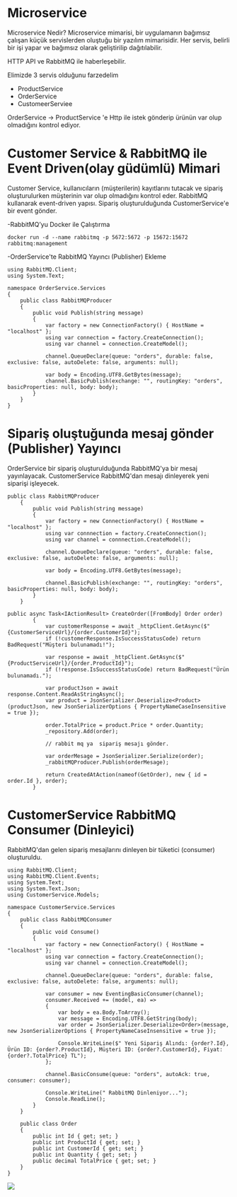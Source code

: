 ﻿# Microservice 
Microservice Nedir?
Microservice mimarisi, bir uygulamanın bağımsız çalışan küçük servislerden oluştuğu bir yazılım mimarisidir.
Her servis, belirli bir işi yapar ve bağımsız olarak geliştirilip dağıtılabilir.

HTTP API ve RabbitMQ ile haberleşebilir.

Elimizde 3 servis olduğunu farzedelim 

- ProductService
- OrderService
- CustomeerServiee

OrderService -> ProductService 'e Http ile istek gönderip ürünün var olup olmadığını kontrol ediyor.

# Customer Service & RabbitMQ ile Event Driven(olay güdümlü) Mimari
Customer Service, kullanıcıların (müşterilerin) kayıtlarını tutacak ve sipariş oluşturulurken müşterinin var olup olmadığını kontrol eder.
RabbitMQ kullanarak event-driven yapısı.
Sipariş oluşturulduğunda CustomerService'e bir event gönder.

-RabbitMQ’yu Docker ile Çalıştırma
````
docker run -d --name rabbitmq -p 5672:5672 -p 15672:15672 rabbitmq:management
````

-OrderService'te RabbitMQ Yayıncı (Publisher) Ekleme

````
using RabbitMQ.Client;
using System.Text;

namespace OrderService.Services
{
    public class RabbitMQProducer
    {
        public void Publish(string message)
        {
            var factory = new ConnectionFactory() { HostName = "localhost" };
            using var connection = factory.CreateConnection();
            using var channel = connection.CreateModel();

            channel.QueueDeclare(queue: "orders", durable: false, exclusive: false, autoDelete: false, arguments: null);

            var body = Encoding.UTF8.GetBytes(message);
            channel.BasicPublish(exchange: "", routingKey: "orders", basicProperties: null, body: body);
        }
    }
}

````

# Sipariş oluştuğunda mesaj gönder (Publisher)  Yayıncı

 OrderService  bir sipariş oluşturulduğunda RabbitMQ'ya bir mesaj yayınlayacak.
 CustomerService RabbitMQ'dan mesajı dinleyerek yeni siparişi işleyecek.

````
public class RabbitMQProducer
	{
		public void Publish(string message)
		{
			var factory = new ConnectionFactory() { HostName = "localhost" };
			using var connnection = factory.CreateConnection();
			using var channel = connnection.CreateModel();

			channel.QueueDeclare(queue: "orders", durable: false, exclusive: false, autoDelete: false, arguments: null);

			var body = Encoding.UTF8.GetBytes(message);

			channel.BasicPublish(exchange: "", routingKey: "orders", basicProperties: null, body: body);
		}
	}
````

````
public async Task<IActionResult> CreateOrder([FromBody] Order order)
		{
			var customerResponse = await _httpClient.GetAsync($"{CustomerServiceUrl}/{order.CustomerId}");
			if (!customerResponse.IsSuccessStatusCode) return BadRequest("Müşteri bulunamadı!");

			var response = await _httpClient.GetAsync($"{ProductServiceUrl}/{order.ProductId}");
			if (!response.IsSuccessStatusCode) return BadRequest("Ürün bulunamadı.");

			var productJson = await response.Content.ReadAsStringAsync();
			var product = JsonSerializer.Deserialize<Product>(productJson, new JsonSerializerOptions { PropertyNameCaseInsensitive = true });

			order.TotalPrice = product.Price * order.Quantity;
			_repository.Add(order);

			// rabbit mq ya  sipariş mesajı gönder.

			var orderMesage = JsonSerializer.Serialize(order);
			_rabbitMQProducer.Publish(orderMesage);

			return CreatedAtAction(nameof(GetOrder), new { id = order.Id }, order);
		}
````

# CustomerService RabbitMQ Consumer (Dinleyici)
RabbitMQ'dan gelen sipariş mesajlarını dinleyen bir tüketici (consumer) oluşturuldu.

````
using RabbitMQ.Client;
using RabbitMQ.Client.Events;
using System.Text;
using System.Text.Json;
using CustomerService.Models;

namespace CustomerService.Services
{
    public class RabbitMQConsumer
    {
        public void Consume()
        {
            var factory = new ConnectionFactory() { HostName = "localhost" };
            using var connection = factory.CreateConnection();
            using var channel = connection.CreateModel();

            channel.QueueDeclare(queue: "orders", durable: false, exclusive: false, autoDelete: false, arguments: null);

            var consumer = new EventingBasicConsumer(channel);
            consumer.Received += (model, ea) =>
            {
                var body = ea.Body.ToArray();
                var message = Encoding.UTF8.GetString(body);
                var order = JsonSerializer.Deserialize<Order>(message, new JsonSerializerOptions { PropertyNameCaseInsensitive = true });

                Console.WriteLine($" Yeni Sipariş Alındı: {order?.Id}, Ürün ID: {order?.ProductId}, Müşteri ID: {order?.CustomerId}, Fiyat: {order?.TotalPrice} TL");
            };

            channel.BasicConsume(queue: "orders", autoAck: true, consumer: consumer);

            Console.WriteLine(" RabbitMQ Dinleniyor...");
            Console.ReadLine();
        }
    }

    public class Order
    {
        public int Id { get; set; }
        public int ProductId { get; set; }
        public int CustomerId { get; set; }
        public int Quantity { get; set; }
        public decimal TotalPrice { get; set; }
    }
}

````
![]([C:\Users\Omer\source\repos\MicroServiceProject\CustomerService\Screenshot_1.png](https://github.com/omerserfice/MicroServiceProject/blob/master/CustomerService/images/Screenshot_1.png))


